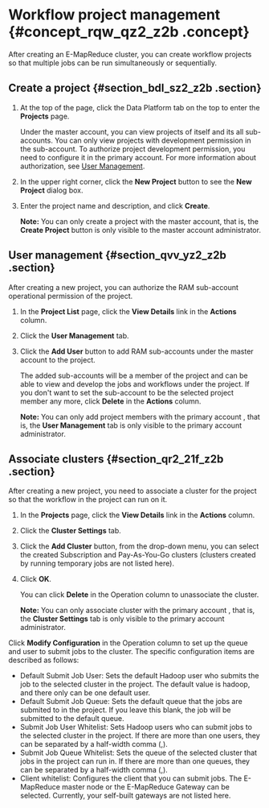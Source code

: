 # Workflow project management {#concept_rqw_qz2_z2b .concept}

After creating an E-MapReduce cluster, you can create workflow projects so that multiple jobs can be run simultaneously or sequentially.

## Create a project {#section_bdl_sz2_z2b .section}

1.  At the top of the page, click the Data Platform tab on the top to enter the **Projects** page.

    Under the master account, you can view projects of itself and its all sub-accounts. You can only view projects with development permission in the sub-account. To authorize project development permission, you need to configure it in the primary account. For more information about authorization, see [User Management](#section_qvv_yz2_z2b).

2.  In the upper right corner, click the **New Project** button to see the **New Project** dialog box.
3.  Enter the project name and description, and click **Create**.

    **Note:** You can only create a project with the master account, that is, the **Create Project** button is only visible to the master account administrator.


## User management {#section_qvv_yz2_z2b .section}

After creating a new project, you can authorize the RAM sub-account operational permission of the project.

1.  In the **Project List** page, click the **View Details** link in the **Actions** column.
2.  Click the **User Management** tab.
3.  Click the **Add User** button to add RAM sub-accounts under the master account to the project.

    The added sub-accounts will be a member of the project and can be able to view and develop the jobs and workflows under the project. If you don't want to set the sub-account to be the selected project member any more, click **Delete** in the **Actions** column.

    **Note:** You can only add project members with the primary account , that is, the **User Management** tab is only visible to the primary account administrator.


## Associate clusters {#section_qr2_21f_z2b .section}

After creating a new project, you need to associate a cluster for the project so that the workflow in the project can run on it.

1.  In the **Projects** page, click the **View Details** link in the **Actions** column.
2.  Click the **Cluster Settings** tab.
3.  Click the **Add Cluster** button, from the drop-down menu, you can select the created Subscription and Pay-As-You-Go clusters \(clusters created by running temporary jobs are not listed here\).
4.  Click **OK**.

    You can click **Delete** in the Operation column to unassociate the cluster.

    **Note:** You can only associate cluster with the primary account , that is, the **Cluster Settings** tab is only visible to the primary account administrator.


Click **Modify Configuration** in the Operation column to set up the queue and user to submit jobs to the cluster. The specific configuration items are described as follows:

-   Default Submit Job User: Sets the default Hadoop user who submits the job to the selected cluster in the project. The default value is hadoop, and there only can be one default user.
-   Default Submit Job Queue: Sets the default queue that the jobs are submited to in the project. If you leave this blank, the job will be submitted to the default queue.
-   Submit Job User Whitelist: Sets Hadoop users who can submit jobs to the selected cluster in the project. If there are more than one users, they can be separated by a half-width comma \(,\).
-   Submit Job Queue Whitelist: Sets the queue of the selected cluster that jobs in the project can run in. If there are more than one queues, they can be separated by a half-width comma \(,\).
-   Client whitelist: Configures the client that you can submit jobs. The E-MapReduce master node or the E-MapReduce Gateway can be selected. Currently, your self-built gateways are not listed here.

